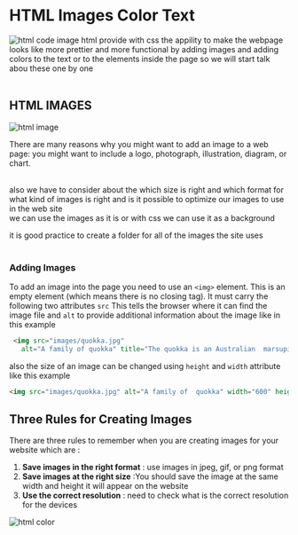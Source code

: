 # HTML Images Color  Text #
![html code image](https://images.unsplash.com/photo-1542831371-29b0f74f9713?ixlib=rb-1.2.1&q=80&fm=jpg)
html provide with css the appility to make the webpage looks like more prettier and more functional by adding images and adding colors to the text or to the elements inside the page so we will start talk abou these one by one
<br>
<br>
## HTML IMAGES ##
![html image](https://d2h0cx97tjks2p.cloudfront.net/blogs/wp-content/uploads/sites/2/2020/07/html-images-df.jpg)
<br>

There are many reasons why you might want to add an image to a web page: you might want to include a logo, photograph, illustration, diagram, or chart.

<br>
also we have to consider about the which size is right and which format for what kind of images is right and is it possible to optimize our images to use in the web site 
<br>
we can use the images as it is or with css we can use it as a background 

it is good practice to create a folder for all of the images the site uses
<br>
<br>
### Adding Images ###
To add an image into the page you need to use an `<img>` element. This is an empty element (which means there is no closing tag). It must carry the following two attributes `src` This tells the browser where it can find the image file and `alt` to provide additional information about the image like in this example
```html
 <img src="images/quokka.jpg" 
   alt="A family of quokka" title="The quokka is an Australian  marsupial that is similar in size to the domestic cat." />
```
also the size of an image can be changed using `height` and `width` attribute like this example

```html
<img src="images/quokka.jpg" alt="A family of  quokka" width="600" height="450" />
 ```
 ## Three Rules for Creating Images ##
 There are three rules to remember when you are creating images for your website which are :
1. **Save images in the right format** : use images in jpeg, gif, or png format
2. **Save images at the right size** :You should save the image at the same width and height it will appear on the website 
3. **Use the correct resolution** : need to check what is the correct resolution for the devices





![html color](https://744025.smushcdn.com/1245953/wp-content/uploads/2019/06/html-code-for-color-text.png)